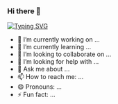 ### Hi there 👋

[![Typing SVG](https://readme-typing-svg.herokuapp.com?size=34&width=620&lines=Hi%2C+I'm+Dimitris;A+passionate+Web+Developer++)](https://git.io/typing-svg)

- 🔭 I’m currently working on ...
- 🌱 I’m currently learning ...
- 👯 I’m looking to collaborate on ...
- 🤔 I’m looking for help with ...
- 💬 Ask me about ...
- 📫 How to reach me: ...
- 😄 Pronouns: ...
- ⚡ Fun fact: ...
